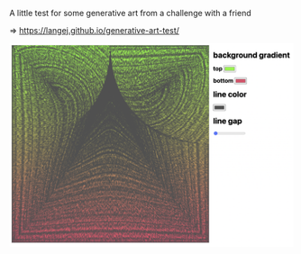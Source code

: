 A little test for some generative art from a challenge with a friend

=> https://langej.github.io/generative-art-test/

![Example image](example.png)
